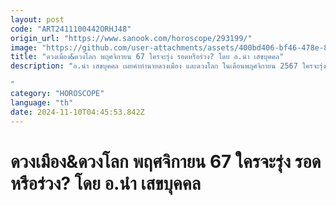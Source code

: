 ```yaml
---
layout: post
code: "ART2411100442ORHJ48"
origin_url: "https://www.sanook.com/horoscope/293199/"
image: "https://github.com/user-attachments/assets/400bd406-bf46-478e-881c-d74425313759"
title: "ดวงเมือง&ดวงโลก พฤศจิกายน 67 ใครจะรุ่ง รอดหรือร่วง? โดย อ.นำ เสขบุคคล"
description: "อ.นำ เสขบุคคล เผยคำทำนายดวงเมือง และดวงโลก ในเดือนพฤศจิกายน 2567 ใครจะรุ่ง รอดหรือร่วง

"
category: "HOROSCOPE"
language: "th"
date: 2024-11-10T04:45:53.842Z
---
```


# ดวงเมือง&ดวงโลก พฤศจิกายน 67 ใครจะรุ่ง รอดหรือร่วง? โดย อ.นำ เสขบุคคล